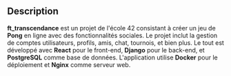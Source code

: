 ## Description

**ft_transcendance** est un projet de l'école 42 consistant à créer un jeu de **Pong** en ligne avec des fonctionnalités sociales. Le projet inclut la gestion de comptes utilisateurs, profils, amis, chat, tournois, et bien plus. Le tout est développé avec **React** pour le front-end, **Django** pour le back-end, et **PostgreSQL** comme base de données. L'application utilise **Docker** pour le déploiement et **Nginx** comme serveur web.
